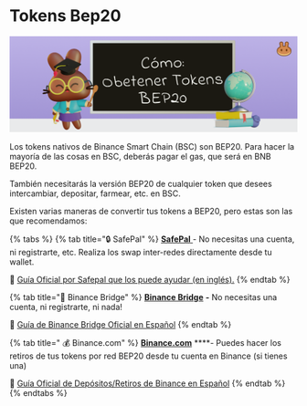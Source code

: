# Tokens Bep20

![](../.gitbook/assets/bep20.png)

Los tokens nativos de Binance Smart Chain \(BSC\) son BEP20. Para hacer la mayoría de las cosas en BSC, deberás pagar el gas, que será en BNB BEP20. 

También necesitarás la versión BEP20 de cualquier token que desees intercambiar, depositar, farmear, etc. en BSC. 

Existen varias maneras de convertir tus tokens a BEP20, pero estas son las que recomendamos:

{% tabs %}
{% tab title="🔒 SafePal" %}
[**SafePal** ](https://safepal.io/download) - No necesitas una cuenta, ni registrarte, etc. Realiza los swap inter-redes directamente desde tu wallet.

📖 [Guía Oficial por Safepal que los puede ayudar \(en inglés\).](https://docs.safepal.io/safepal-app/cross-chain-swap-tutorial)
{% endtab %}

{% tab title="🌉 Binance Bridge" %}
[**Binance Bridge**](https://www.binance.org/en/bridge) **-** No necesitas una cuenta, ni registrarte, ni nada!

📖 [Guía de Binance Bridge Oficial en Español](https://academy.binance.com/es/articles/an-introduction-to-binance-bridge)
{% endtab %}

{% tab title=" 💰 Binance.com" %}
[**Binance.com**](www.binance.com) ****- Puedes hacer los retiros de tus tokens por red BEP20 desde tu cuenta en Binance \(si tienes una\) 

📖 [Guía Oficial de Depósitos/Retiros de Binance en Español](https://www.binance.com/en/support/faq/85a1c394ac1d489fb0bfac0ef2fceafd)
{% endtab %}
{% endtabs %}

